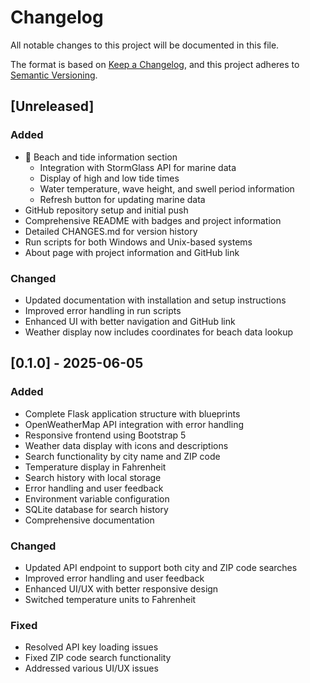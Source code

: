 # Changelog

All notable changes to this project will be documented in this file.

The format is based on [Keep a Changelog](https://keepachangelog.com/en/1.0.0/),
and this project adheres to [Semantic Versioning](https://semver.org/spec/v2.0.0.html).

## [Unreleased]
### Added
- 🌊 Beach and tide information section
  - Integration with StormGlass API for marine data
  - Display of high and low tide times
  - Water temperature, wave height, and swell period information
  - Refresh button for updating marine data
- GitHub repository setup and initial push
- Comprehensive README with badges and project information
- Detailed CHANGES.md for version history
- Run scripts for both Windows and Unix-based systems
- About page with project information and GitHub link

### Changed
- Updated documentation with installation and setup instructions
- Improved error handling in run scripts
- Enhanced UI with better navigation and GitHub link
- Weather display now includes coordinates for beach data lookup

## [0.1.0] - 2025-06-05
### Added
- Complete Flask application structure with blueprints
- OpenWeatherMap API integration with error handling
- Responsive frontend using Bootstrap 5
- Weather data display with icons and descriptions
- Search functionality by city name and ZIP code
- Temperature display in Fahrenheit
- Search history with local storage
- Error handling and user feedback
- Environment variable configuration
- SQLite database for search history
- Comprehensive documentation

### Changed
- Updated API endpoint to support both city and ZIP code searches
- Improved error handling and user feedback
- Enhanced UI/UX with better responsive design
- Switched temperature units to Fahrenheit

### Fixed
- Resolved API key loading issues
- Fixed ZIP code search functionality
- Addressed various UI/UX issues
